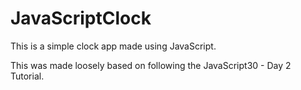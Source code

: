 # JavaScriptClock

This is a simple clock app made using JavaScript.

This was made loosely based on following the JavaScript30 - Day 2 Tutorial. 
